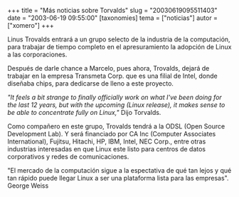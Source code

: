 +++
title = "Más noticias sobre Torvalds"
slug = "20030619095511403"
date = "2003-06-19 09:55:00"
[taxonomies]
tema = ["noticias"]
autor = ["xomero"]
+++

Linus Trovalds entrará a un grupo selecto de la industria de la
computación, para trabajar de tiempo completo en el apresuramiento la
adopción de Linux a las corporaciones.

Después de darle chance a Marcelo, pues ahora, Trovalds, dejará de
trabajar en la empresa Transmeta Corp. que es una filial de Intel, donde
diseñaba chips, para dedicarse de lleno a este proyecto.

<!-- more -->
*"It feels a bit strange to finally officially work on what I've been
doing for the last 12 years, but with the upcoming (Linux release), it
makes sense to be able to concentrate fully on Linux,"* Dijo Torvalds.

Como compañero en este grupo, Trovalds tendrá a la ODSL (Open Source
Development Lab). Y será financiado por CA Inc (Computer Associates
International), Fujitsu, Hitachi, HP, IBM, Intel, NEC Corp., entre otras
industrias interesadas en que Linux este listo para centros de datos
corporativos y redes de comunicaciones.

"El mercado de la computación sigue a la espectativa de qué tan lejos y
qué tan rápido puede llegar Linux a ser una plataforma lista para las
empresas". George Weiss


